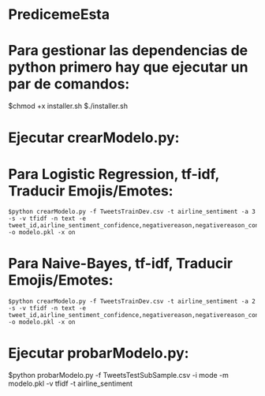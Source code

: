 # PredicemeEsta
 # Para gestionar las dependencias de python primero hay que ejecutar un par de comandos:
  $chmod +x installer.sh
  $./installer.sh

 # Ejecutar crearModelo.py:
  # Para Logistic Regression, tf-idf, Traducir Emojis/Emotes:
    $python crearModelo.py -f TweetsTrainDev.csv -t airline_sentiment -a 3 -s -v tfidf -n text -e tweet_id,airline_sentiment_confidence,negativereason,negativereason_confidence,airline,name,retweet_count,tweet_coord,tweet_created,tweet_location,user_timezone -o modelo.pkl -x on
  # Para Naive-Bayes, tf-idf, Traducir Emojis/Emotes:
    $python crearModelo.py -f TweetsTrainDev.csv -t airline_sentiment -a 2 -s -v tfidf -n text -e tweet_id,airline_sentiment_confidence,negativereason,negativereason_confidence,airline,name,retweet_count,tweet_coord,tweet_created,tweet_location,user_timezone -o modelo.pkl -x on
 # Ejecutar probarModelo.py:
  $python probarModelo.py -f TweetsTestSubSample.csv -i mode -m modelo.pkl -v tfidf -t airline_sentiment
